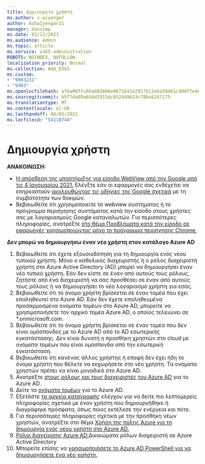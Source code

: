 ```yaml
---
title: Δημιουργία χρήστη
ms.author: v-aiyengar
author: AshaIyengar21
manager: dansimp
ms.date: 03/11/2021
ms.audience: Admin
ms.topic: article
ms.service: o365-administration
ROBOTS: NOINDEX, NOFOLLOW
localization_priority: Normal
ms.collection: Adm_O365
ms.custom:
- "9003231"
- "9403"
ms.openlocfilehash: afba00ffc6ba082606e0071b41e2917b11e6a39d61cd0df7e468f0238f2ed8e8
ms.sourcegitcommit: b5f7da89a650d2915dc652449623c78be6247175
ms.translationtype: MT
ms.contentlocale: el-GR
ms.lasthandoff: 08/05/2021
ms.locfileid: "54118744"
---
```

# <a name="create-user"></a>Δημιουργία χρήστη

**ΑΝΑΚΟΙΝΩΣΗ:**

- [Η απόσβεση της υποστήριξης για είσοδο WebView από την Google από τις 4 Ιανουαρίου 2021.](/azure/active-directory/external-identities/google-federation#deprecation-of-webview-sign-in-support) Ελέγξτε εάν οι εφαρμογές σας ενδέχεται να επηρεαστούν [ακολουθώντας τις οδηγίες της Google σχετικά](https://go.microsoft.com/fwlink/?linkid=2157323) με τη συμβατότητα των δοκιμών.
- Βεβαιωθείτε ότι χρησιμοποιείτε το webview συστήματος ή το πρόγραμμα περιήγησης συστήματος κατά την είσοδο στους χρήστες σας με λογαριασμούς Google καταναλωτών. Για περισσότερες πληροφορίες, ανατρέξτε [στο θέμα Προβλήματα κατά την είσοδο σε εφαρμογές χρησιμοποιώντας μόνο το πρόγραμμα περιήγησης Chrome.](/office365/troubleshoot/miscellaneous/chrome-behavior-affects-applications)

**Δεν μπορώ να δημιουργήσω έναν νέο χρήστη στον κατάλογο Azure AD**

1. Βεβαιωθείτε ότι έχετε εξουσιοδότηση για τη δημιουργία ενός νέου τυπικού χρήστη. Μόνο ο καθολικός διαχειριστής ή ο ρόλος διαχειριστή χρήστη στο Azure Active Directory (AD) μπορεί να δημιουργήσει έναν νέο τυπικό χρήστη. Εάν δεν είστε σε έναν από αυτούς τους ρόλους, ζητήστε από ένα διαχειριστή να σας προσθέσει σε έναν από αυτούς τους ρόλους ή να δημιουργήσει το νέο λογαριασμό χρήστη για εσάς.
1. Βεβαιωθείτε ότι το όνομα χρήστη βρίσκεται σε έναν τομέα που έχει επαληθευτεί στο Azure AD. Εάν δεν έχετε επαληθευμένα προσαρμοσμένα ονόματα τομέων στο Azure AD, μπορείτε να χρησιμοποιήσετε τον αρχικό τομέα Azure AD, ο οποίος τελειώνει σε *.onmicrosoft.com.
1. Βεβαιωθείτε ότι το όνομα χρήστη βρίσκεται σε έναν τομέα που δεν είναι ομόσπονδος με το Azure AD από το AD εσωτερικής εγκατάστασης. Δεν είναι δυνατή η προσθήκη χρηστών στο cloud με ονόματα τομέων που είναι ομόσπονδα από την εσωτερική εγκατάσταση.
1. Βεβαιωθείτε ότι κανένας άλλος χρήστης ή επαφή δεν έχει ήδη το όνομα χρήστη που θέλετε να εκχωρήσετε στο νέο χρήστη. Τα ονόματα χρηστών πρέπει να είναι μοναδικά στο Azure AD.
1. Ανατρέξτε [στους ρόλους και τους διαχειριστές του Azure AD](https://portal.azure.com/#blade/Microsoft_AAD_IAM/ActiveDirectoryMenuBlade/RolesAndAdministrators) για το Azure AD.
1. Δείτε τα [ονόματα τομέων](https://portal.azure.com/#blade/Microsoft_AAD_IAM/ActiveDirectoryMenuBlade/RolesAndAdministrators) για το Azure AD.
1. Εξετάστε [τα αρχεία καταγραφής](https://portal.azure.com/#blade/Microsoft_AAD_IAM/ActiveDirectoryMenuBlade/RolesAndAdministrators) ελέγχου για να δείτε πιο λεπτομερείς πληροφορίες σχετικά με έναν χρήστη που δημιουργήθηκε ή διαγράφηκε πρόσφατα, όπως ποιος εκτέλεσε την ενέργεια και πότε.
1. Για περισσότερες πληροφορίες σχετικά με την προσθήκη νέων χρηστών, ανατρέξτε στο θέμα [Χρήση της πύλης Azure για τη δημιουργία ενός νέου χρήστη στο Azure AD.](/azure/active-directory/active-directory-users-create-azure-portal)
1. [Ρόλοι διαχείρισης Azure AD:](/azure/active-directory/active-directory-assign-admin-roles)Δικαιώματα ρόλων διαχειριστή σε Azure Active Directory
1. Μπορείτε επίσης να [χρησιμοποιήσετε το Azure AD PowerShell για να δημιουργήσετε ένα νέο χρήστη.](/powershell/module/azuread/new-azureaduser?view=azureadps-2.0)
